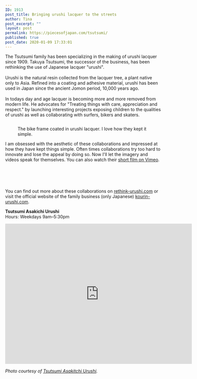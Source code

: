 ```yaml
---
ID: 1913
post_title: Bringing urushi lacquer to the streets
author: Tina
post_excerpt: ""
layout: post
permalink: https://piecesofjapan.com/tsutsumi/
published: true
post_date: 2020-01-09 17:33:01
---
```

<!-- wp:paragraph -->
<p>The Tsutsumi family has been specializing in the making of urushi lacquer since 1909. Takuya Tsutsumi, the successor of the business, has been rethinking the use of Japanese lacquer "urushi". <br><br>Urushi is the natural resin collected from the lacquer tree, a plant native only to Asia. Refined into a coating and adhesive material, urushi has been used in Japan since the ancient Jomon period, 10,000 years ago.<br><br>In todays day and age lacquer is becoming more and more removed from modern life. He advocates for "Treating things with care, appreciation and respect." by launching interesting projects exposing children to the qualities of urushi as well as collaborating with surfers, bikers and skaters.</p>
<!-- /wp:paragraph -->

<!-- wp:image {"id":1915,"sizeSlug":"large"} -->
<figure class="wp-block-image size-large"><img src="https://piecesofjapan.com/wp-content/uploads/2020/01/hp-slider-1024x683.jpg" alt="" class="wp-image-1915"/></figure>
<!-- /wp:image -->

<!-- wp:image {"id":1921,"sizeSlug":"large"} -->
<figure class="wp-block-image size-large"><img src="https://piecesofjapan.com/wp-content/uploads/2020/01/56527808_10216697963854565_5206012168234860544_n.jpg" alt="" class="wp-image-1921"/><figcaption>The bike frame coated in urushi lacquer. I love how they kept it simple.</figcaption></figure>
<!-- /wp:image -->

<!-- wp:paragraph -->
<p>I am obsessed with the aesthetic of these collaborations and impressed at how they have kept things simple. Often times collaborations try too hard to innovate and lose the appeal by doing so. Now I'll let the imagery and videos speak for themselves. You can also watch their <a href="https://vimeo.com/309400850">short film on Vimeo</a>. </p>
<!-- /wp:paragraph -->

<!-- wp:image {"id":1918,"sizeSlug":"large"} -->
<figure class="wp-block-image size-large"><img src="https://piecesofjapan.com/wp-content/uploads/2020/01/DSC8187.jpg" alt="" class="wp-image-1918"/></figure>
<!-- /wp:image -->

<!-- wp:image {"id":1919,"sizeSlug":"large"} -->
<figure class="wp-block-image size-large"><img src="https://piecesofjapan.com/wp-content/uploads/2020/01/DSC8293.jpg" alt="" class="wp-image-1919"/></figure>
<!-- /wp:image -->

<!-- wp:image {"id":1922,"sizeSlug":"large"} -->
<figure class="wp-block-image size-large"><img src="https://piecesofjapan.com/wp-content/uploads/2020/01/DSC9389.jpg" alt="" class="wp-image-1922"/></figure>
<!-- /wp:image -->

<!-- wp:image {"id":1923,"sizeSlug":"large"} -->
<figure class="wp-block-image size-large"><img src="https://piecesofjapan.com/wp-content/uploads/2020/01/DSC9004.jpg" alt="" class="wp-image-1923"/></figure>
<!-- /wp:image -->

<!-- wp:image {"id":1925,"sizeSlug":"large"} -->
<figure class="wp-block-image size-large"><img src="https://piecesofjapan.com/wp-content/uploads/2020/01/DSC8536.jpg" alt="" class="wp-image-1925"/></figure>
<!-- /wp:image -->

<!-- wp:paragraph -->
<p>You can find out more about these collaborations on <a href="https://www.rethink-urushi.com/">rethink-urushi.com</a> or visit the official website of the family business (only Japanese) <a href="http://www.kourin-urushi.com/">kourin-urushi.com</a>.</p>
<!-- /wp:paragraph -->

<!-- wp:paragraph -->
<p><strong>Tsutsumi Asakichi Urushi</strong><br>Hours: Weekdays 9am–5:30pm</p>
<!-- /wp:paragraph -->

<!-- wp:html -->
<p><iframe style="border: 0;" src="https://www.google.com/maps/embed?pb=!1m14!1m8!1m3!1d17552.112675349694!2d135.75680433129781!3d34.997357472936976!3m2!1i1024!2i768!4f13.1!3m3!1m2!1s0x0%3A0xfd9e2239e9a47e09!2z77yI5qCq77yJ5aCk5rWF5ZCJ5ryG5bqX!5e0!3m2!1sen!2sus!4v1578540216667!5m2!1sen!2sus" width="600" height="450" frameborder="0" allowfullscreen="allowfullscreen"></iframe></p>
<!-- /wp:html -->

<!-- wp:paragraph -->
<p><em>Photo courtesy of <a href="http://www.kourin-urushi.com/">Tsutsumi Asakitchi Urushi</a>.</em></p>
<!-- /wp:paragraph -->